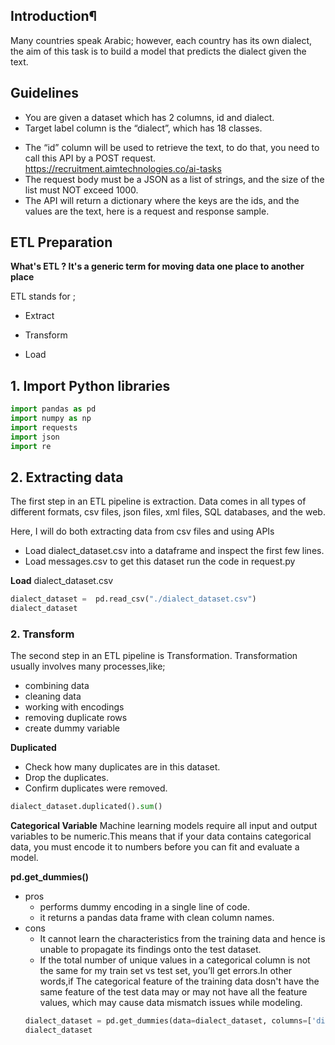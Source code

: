 ## Introduction¶

Many countries speak Arabic; however, each country has its own dialect, the aim of this task is to build a model that predicts the dialect given the text.

## Guidelines

- You are given a dataset which has 2 columns, id and dialect.
- Target label column is the “dialect”, which has 18 classes.

* The “id” column will be used to retrieve the text, to do that, you need to call this API by a POST request. https://recruitment.aimtechnologies.co/ai-tasks
* The request body must be a JSON as a list of strings, and the size of the list must NOT exceed 1000.
* The API will return a dictionary where the keys are the ids, and the values are the text, here is a request and response sample.

## ETL Preparation

**What's ETL ? It's a generic term for moving data one place to another place**

ETL stands for ;

- Extract

- Transform

- Load

## 1. Import Python libraries

```python
import pandas as pd
import numpy as np
import requests
import json
import re
```

## 2. Extracting data

The first step in an ETL pipeline is extraction. Data comes in all types of different formats, csv files, json files, xml files, SQL databases, and the web.

Here, I will do both extracting data from csv files and using APIs

- Load dialect_dataset.csv into a dataframe and inspect the first few lines.
- Load messages.csv to get this dataset run the code in request.py

**Load** dialect_dataset.csv

```python
dialect_dataset =  pd.read_csv("./dialect_dataset.csv")
dialect_dataset
```

### 2. Transform

The second step in an ETL pipeline is Transformation. Transformation usually involves many processes,like;

- combining data
- cleaning data
- working with encodings
- removing duplicate rows
- create dummy variable

**Duplicated**

- Check how many duplicates are in this dataset.
- Drop the duplicates.
- Confirm duplicates were removed.

```python
dialect_dataset.duplicated().sum()
```

**Categorical Variable**
Machine learning models require all input and output variables to be numeric.This means that if your data contains categorical data, you must encode it to numbers before you can fit and evaluate a model.

**pd.get_dummies()**

- pros
  - performs dummy encoding in a single line of code.
  - it returns a pandas data frame with clean column names.
- cons
  - It cannot learn the characteristics from the training data and hence is unable to propagate its findings onto the test dataset.
  - If the total number of unique values in a categorical column is not the same for my train set vs test set, you’ll get errors.In other words,if The categorical feature of the training data dosn't have the same feature of the test data may or may not have all the feature values, which may cause data mismatch issues while modeling.
  ```python
  dialect_dataset = pd.get_dummies(data=dialect_dataset, columns=['dialect'])
  dialect_dataset
  ```
